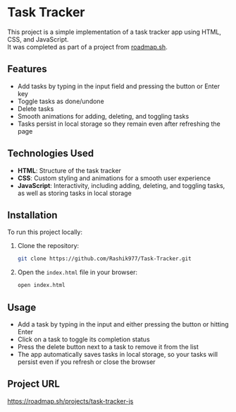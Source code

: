 # Task Tracker

This project is a simple implementation of a task tracker app using HTML, CSS, and JavaScript.  
It was completed as part of a project from [roadmap.sh](https://roadmap.sh/).

## Features

- Add tasks by typing in the input field and pressing the button or Enter key
- Toggle tasks as done/undone
- Delete tasks
- Smooth animations for adding, deleting, and toggling tasks
- Tasks persist in local storage so they remain even after refreshing the page

## Technologies Used

- **HTML**: Structure of the task tracker
- **CSS**: Custom styling and animations for a smooth user experience
- **JavaScript**: Interactivity, including adding, deleting, and toggling tasks, as well as storing tasks in local storage

## Installation

To run this project locally:

1. Clone the repository:

   ```bash
   git clone https://github.com/Rashik977/Task-Tracker.git
   ```

2. Open the `index.html` file in your browser:
   ```bash
   open index.html
   ```

## Usage

- Add a task by typing in the input and either pressing the button or hitting Enter
- Click on a task to toggle its completion status
- Press the delete button next to a task to remove it from the list
- The app automatically saves tasks in local storage, so your tasks will persist even if you refresh or close the browser

## Project URL

https://roadmap.sh/projects/task-tracker-js
